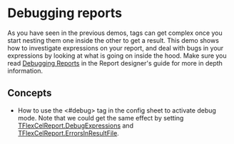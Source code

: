# Debugging reports

As you have seen in the previous demos, tags can get complex once you
start nesting them one inside the other to get a result. This demo shows
how to investigate expressions on your report, and deal with bugs in
your expressions by looking at what is going on inside the hood. Make
sure you read [Debugging Reports](https://doc.tmssoftware.com/flexcel/vcl/guides/reports-designer-guide.html#debugging-reports) in the Report designer's guide for more in depth information.

## Concepts

- How to use the \<\#debug\> tag in the config sheet to activate debug
  mode. Note that we could get the same effect by setting
  [TFlexCelReport.DebugExpressions](https://doc.tmssoftware.com/flexcel/vcl/api/FlexCel.Report/TFlexCelReport/DebugExpressions.html) and [TFlexCelReport.ErrorsInResultFile](https://doc.tmssoftware.com/flexcel/vcl/api/FlexCel.Report/TFlexCelReport/ErrorsInResultFile.html).
